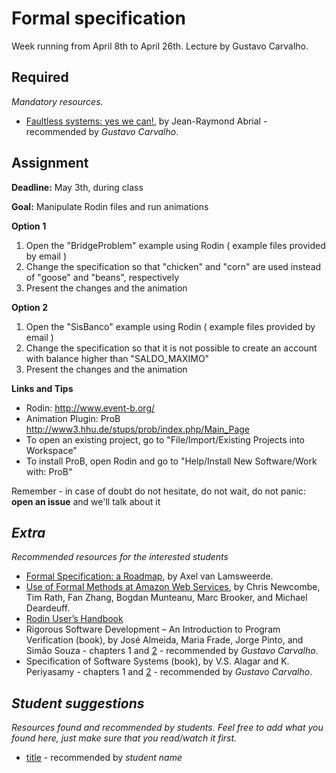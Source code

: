 # Formal specification

Week running from April 8th to April 26th. Lecture by Gustavo Carvalho.

## Required
*Mandatory resources.*

* [Faultless systems: yes we can!](https://scholar.google.com.br/scholar?cluster=6295439524306386024&hl=pt-BR&as_sdt=0,5), by Jean-Raymond Abrial - recommended by *Gustavo Carvalho*.

## Assignment

**Deadline:** May 3th, during class

**Goal:** Manipulate Rodin files and run animations

**Option 1**

1. Open the "BridgeProblem" example using Rodin (  example files provided by email  )
1. Change the specification so that "chicken" and "corn" are used instead of "goose" and "beans", respectively
1. Present the changes and the animation

**Option 2**

1. Open the "SisBanco" example using Rodin (  example files provided by email  )
1. Change the specification so that it is not possible to create an account with balance higher than "SALDO_MAXIMO"
1. Present the changes and the animation

**Links and Tips**

- Rodin: http://www.event-b.org/ 
- Animation Plugin: ProB  http://www3.hhu.de/stups/prob/index.php/Main_Page
- To open an existing project, go to "File/Import/Existing Projects into Workspace"
- To install ProB, open Rodin and go to "Help/Install New Software/Work with: ProB"


Remember - in case of doubt do not hesitate, do not wait, do not panic: **open an issue** and we'll talk about it

## *Extra*
*Recommended resources for the interested students*

* [Formal Specification: a Roadmap](http://homepage.divms.uiowa.edu/~tinelli/classes/181/Spring03/Readings/vLam00.pdf), by Axel van Lamsweerde.
* [Use of Formal Methods at Amazon Web Services](http://research.microsoft.com/en-us/um/people/lamport/tla/formal-methods-amazon.pdf), by Chris Newcombe, Tim Rath, Fan Zhang, Bogdan Munteanu, Marc Brooker, and Michael Deardeuff.
* [Rodin User’s Handbook](http://www3.hhu.de/stups/handbook/rodin/current/html/index.html)
* Rigorous Software Development – An Introduction to Program Verification (book), by José Almeida, Maria Frade, Jorge Pinto, and Simão Souza - chapters 1 and [2](http://www.springer.com/cda/content/document/cda_downloaddocument/9780857290175-c2.pdf?SGWID=0-0-45-1053837-p174029011) - recommended by *Gustavo Carvalho*.
* Specification of Software Systems (book), by V.S. Alagar and K. Periyasamy - chapters 1 and [2](http://www.springer.com/cda/content/document/cda_downloaddocument/9780857292766-c2.pdf?SGWID=0-0-45-1110337-p174103310) - recommended by *Gustavo Carvalho*.

## *Student suggestions*
*Resources found and recommended by students. Feel free to add what you found here, just make sure that you read/watch it first.*

* [title](https://www.google.com) - recommended by *student name*
